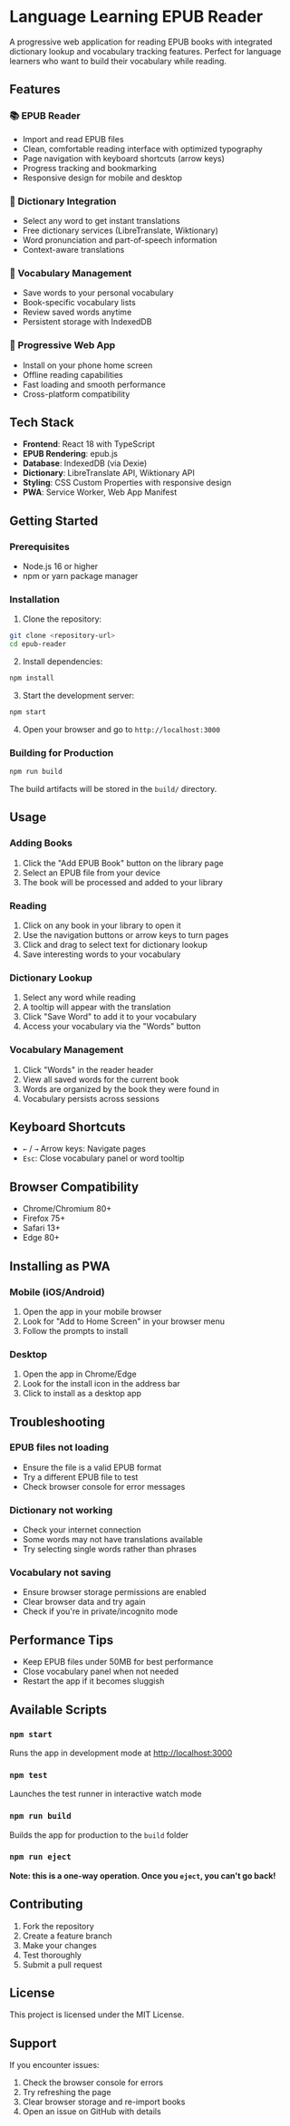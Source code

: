 # Language Learning EPUB Reader

A progressive web application for reading EPUB books with integrated dictionary lookup and vocabulary tracking features. Perfect for language learners who want to build their vocabulary while reading.

## Features

### 📚 EPUB Reader
- Import and read EPUB files
- Clean, comfortable reading interface with optimized typography
- Page navigation with keyboard shortcuts (arrow keys)
- Progress tracking and bookmarking
- Responsive design for mobile and desktop

### 📖 Dictionary Integration
- Select any word to get instant translations
- Free dictionary services (LibreTranslate, Wiktionary)
- Word pronunciation and part-of-speech information
- Context-aware translations

### 📝 Vocabulary Management
- Save words to your personal vocabulary
- Book-specific vocabulary lists
- Review saved words anytime
- Persistent storage with IndexedDB

### 📱 Progressive Web App
- Install on your phone home screen
- Offline reading capabilities
- Fast loading and smooth performance
- Cross-platform compatibility

## Tech Stack

- **Frontend**: React 18 with TypeScript
- **EPUB Rendering**: epub.js
- **Database**: IndexedDB (via Dexie)
- **Dictionary**: LibreTranslate API, Wiktionary API
- **Styling**: CSS Custom Properties with responsive design
- **PWA**: Service Worker, Web App Manifest

## Getting Started

### Prerequisites

- Node.js 16 or higher
- npm or yarn package manager

### Installation

1. Clone the repository:
```bash
git clone <repository-url>
cd epub-reader
```

2. Install dependencies:
```bash
npm install
```

3. Start the development server:
```bash
npm start
```

4. Open your browser and go to `http://localhost:3000`

### Building for Production

```bash
npm run build
```

The build artifacts will be stored in the `build/` directory.

## Usage

### Adding Books
1. Click the "Add EPUB Book" button on the library page
2. Select an EPUB file from your device
3. The book will be processed and added to your library

### Reading
1. Click on any book in your library to open it
2. Use the navigation buttons or arrow keys to turn pages
3. Click and drag to select text for dictionary lookup
4. Save interesting words to your vocabulary

### Dictionary Lookup
1. Select any word while reading
2. A tooltip will appear with the translation
3. Click "Save Word" to add it to your vocabulary
4. Access your vocabulary via the "Words" button

### Vocabulary Management
1. Click "Words" in the reader header
2. View all saved words for the current book
3. Words are organized by the book they were found in
4. Vocabulary persists across sessions

## Keyboard Shortcuts

- `←` / `→` Arrow keys: Navigate pages
- `Esc`: Close vocabulary panel or word tooltip

## Browser Compatibility

- Chrome/Chromium 80+
- Firefox 75+
- Safari 13+
- Edge 80+

## Installing as PWA

### Mobile (iOS/Android)
1. Open the app in your mobile browser
2. Look for "Add to Home Screen" in your browser menu
3. Follow the prompts to install

### Desktop
1. Open the app in Chrome/Edge
2. Look for the install icon in the address bar
3. Click to install as a desktop app

## Troubleshooting

### EPUB files not loading
- Ensure the file is a valid EPUB format
- Try a different EPUB file to test
- Check browser console for error messages

### Dictionary not working
- Check your internet connection
- Some words may not have translations available
- Try selecting single words rather than phrases

### Vocabulary not saving
- Ensure browser storage permissions are enabled
- Clear browser data and try again
- Check if you're in private/incognito mode

## Performance Tips

- Keep EPUB files under 50MB for best performance
- Close vocabulary panel when not needed
- Restart the app if it becomes sluggish

## Available Scripts

### `npm start`
Runs the app in development mode at [http://localhost:3000](http://localhost:3000)

### `npm test`
Launches the test runner in interactive watch mode

### `npm run build`
Builds the app for production to the `build` folder

### `npm run eject`
**Note: this is a one-way operation. Once you `eject`, you can't go back!**

## Contributing

1. Fork the repository
2. Create a feature branch
3. Make your changes
4. Test thoroughly
5. Submit a pull request

## License

This project is licensed under the MIT License.

## Support

If you encounter issues:
1. Check the browser console for errors
2. Try refreshing the page
3. Clear browser storage and re-import books
4. Open an issue on GitHub with details